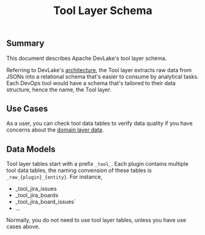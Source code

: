 ﻿---
title: "Tool Layer Schema"
description: >
   Extract raw data into a relational schema for each specific tool
sidebar_position: 2
---

## Summary

This document describes Apache DevLake's tool layer schema.

Referring to DevLake's [architecture](../Overview/Architecture.md), the Tool layer extracts raw data from JSONs into a relational schema that's easier to consume by analytical tasks. Each DevOps tool would have a schema that's tailored to their data structure, hence the name, the Tool layer.


## Use Cases

As a user, you can check tool data tables to verify data quality if you have concerns about the [domain layer data](DevLakeDomainLayerSchema.md).


## Data Models

Tool layer tables start with a prefix `_tool_`. Each plugin contains multiple tool data tables, the naming convension of these tables is `_raw_{plugin}_{entity}`. For instance,
- _tool_jira_issues
- _tool_jira_boards
- _tool_jira_board_issues`
- ...

Normally, you do not need to use tool layer tables, unless you have use cases above.
